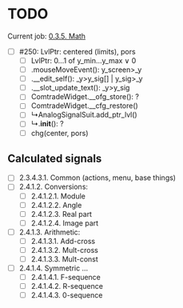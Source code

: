# TODO

Current job: [0.3.5. Math](https://github.com/tieugene/iosc.py/milestone/17)

- [ ] #250: LvlPtr: centered (limits), pors
  + [ ] LvlPtr: 0…1 of y_min…y_max ∨ 0
  + [ ] .mouseMoveEvent(): y_screen>_y
  + [ ] .__edit_self(): _y>y_sig[] | y_sig>_y
  + [ ] .__slot_update_text(): _y>y_sig
  + [ ] ComtradeWidget.__ofg_store(): ?
  + [ ] ComtradeWidget.__cfg_restore()
  + [ ] &rdsh;AnalogSignalSuit.add_ptr_lvl()
  + [ ] &rdsh;.__init__(): ?
  + [ ] chg(center, pors)

## Calculated signals

- [ ] 2.3.4.3.1. Common (actions, menu, base things)
- [ ] 2.4.1.2. Conversions:
  + [ ] 2.4.1.2.1. Module
  + [ ] 2.4.1.2.2. Angle
  + [ ] 2.4.1.2.3. Real part
  + [ ] 2.4.1.2.4. Image part
- [ ] 2.4.1.3. Arithmetic:
  + [ ] 2.4.1.3.1. Add-cross
  + [ ] 2.4.1.3.2. Mult-cross
  + [ ] 2.4.1.3.3. Mult-const
- [ ] 2.4.1.4. Symmetric &hellip;
  - [ ] 2.4.1.4.1. F-sequence
  - [ ] 2.4.1.4.2. R-sequence
  - [ ] 2.4.1.4.3. 0-sequence
